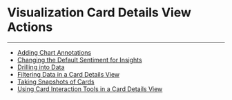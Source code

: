 


Visualization Card Details View Actions
=======================================
***
* [Adding Chart Annotations](../../raw_kb/article/adding_chart_annotations/index.html)
* [Changing the Default Sentiment for Insights](../../raw_kb/article/changing_the_default_sentiment_for_insights/index.html)
* [Drilling into Data](../../raw_kb/article/drilling_into_data/index.html)
* [Filtering Data in a Card Details View](../../raw_kb/article/filtering_data_in_a_card_details_view/index.html)
* [Taking Snapshots of Cards](../../raw_kb/article/taking_snapshots_of_cards/index.html)
* [Using Card Interaction Tools in a Card Details View](../../raw_kb/article/using_card_interaction_tools_in_a_card_details_view/index.html)
